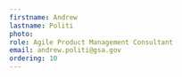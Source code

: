 ```yaml
---
firstname: Andrew
lastname: Politi
photo:
role: Agile Product Management Consultant
email: andrew.politi@gsa.gov
ordering: 10
---
```

